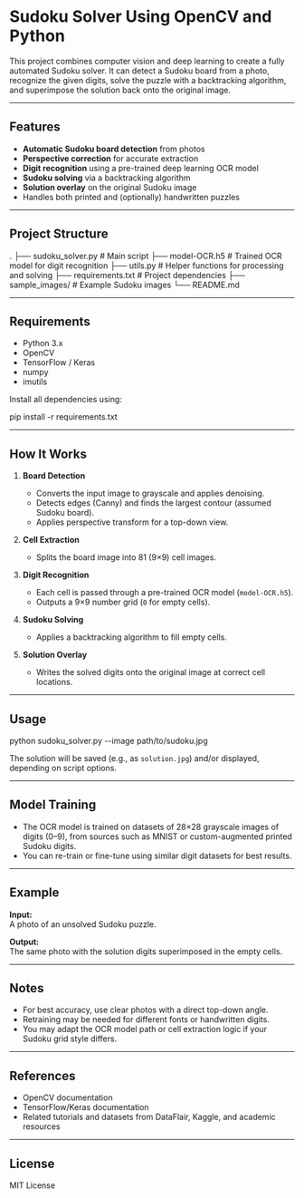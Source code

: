 # Sudoku Solver Using OpenCV and Python

This project combines computer vision and deep learning to create a fully automated Sudoku solver. It can detect a Sudoku board from a photo, recognize the given digits, solve the puzzle with a backtracking algorithm, and superimpose the solution back onto the original image.

---

## Features

- **Automatic Sudoku board detection** from photos
- **Perspective correction** for accurate extraction
- **Digit recognition** using a pre-trained deep learning OCR model
- **Sudoku solving** via a backtracking algorithm
- **Solution overlay** on the original Sudoku image
- Handles both printed and (optionally) handwritten puzzles

---

## Project Structure

.
├── sudoku_solver.py # Main script
├── model-OCR.h5 # Trained OCR model for digit recognition
├── utils.py # Helper functions for processing and solving
├── requirements.txt # Project dependencies
├── sample_images/ # Example Sudoku images
└── README.md


---

## Requirements

- Python 3.x
- OpenCV
- TensorFlow / Keras
- numpy
- imutils

Install all dependencies using:

pip install -r requirements.txt

---

## How It Works

1. **Board Detection**
   - Converts the input image to grayscale and applies denoising.
   - Detects edges (Canny) and finds the largest contour (assumed Sudoku board).
   - Applies perspective transform for a top-down view.

2. **Cell Extraction**
   - Splits the board image into 81 (9×9) cell images.

3. **Digit Recognition**
   - Each cell is passed through a pre-trained OCR model (`model-OCR.h5`).
   - Outputs a 9×9 number grid (`0` for empty cells).

4. **Sudoku Solving**
   - Applies a backtracking algorithm to fill empty cells.

5. **Solution Overlay**
   - Writes the solved digits onto the original image at correct cell locations.

---

## Usage

python sudoku_solver.py --image path/to/sudoku.jpg

The solution will be saved (e.g., as `solution.jpg`) and/or displayed, depending on script options.

---

## Model Training

- The OCR model is trained on datasets of 28×28 grayscale images of digits (0–9), from sources such as MNIST or custom-augmented printed Sudoku digits.
- You can re-train or fine-tune using similar digit datasets for best results.

---

## Example

**Input:**  
A photo of an unsolved Sudoku puzzle.

**Output:**  
The same photo with the solution digits superimposed in the empty cells.

---

## Notes

- For best accuracy, use clear photos with a direct top-down angle.
- Retraining may be needed for different fonts or handwritten digits.
- You may adapt the OCR model path or cell extraction logic if your Sudoku grid style differs.

---

## References

- OpenCV documentation
- TensorFlow/Keras documentation
- Related tutorials and datasets from DataFlair, Kaggle, and academic resources

---

## License

MIT License


